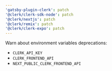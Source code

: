 ```yaml
---
'gatsby-plugin-clerk': patch
'@clerk/clerk-sdk-node': patch
'@clerk/nextjs': patch
'@clerk/remix': patch
'@clerk/clerk-expo': patch
---
```


Warn about environment variables deprecations:

- `CLERK_API_KEY`
- `CLERK_FRONTEND_API`
- `NEXT_PUBLIC_CLERK_FRONTEND_API`